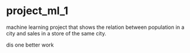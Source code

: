 # project_ml_1
machine learning project that shows the relation between population in a city and sales in a store of the same city.

dis one better work
